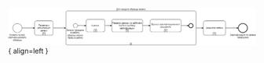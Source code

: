 ![БП-1 Процесс сертификации AS-IS на верхнем уровне](docs\business-processes-as-is\BP-1-AS-IS.png){ align=left }